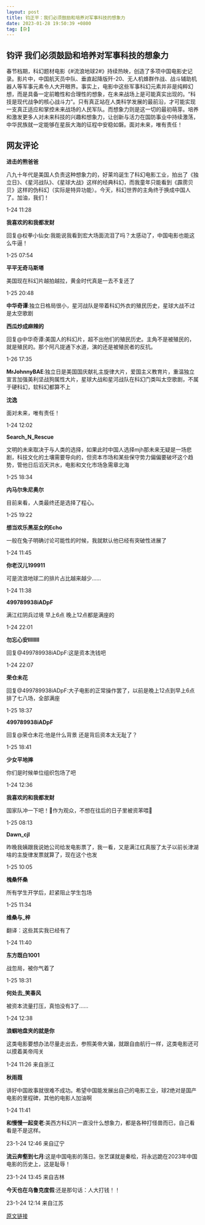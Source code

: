 ```yaml
---
layout: post
title: 钧正平：我们必须鼓励和培养对军事科技的想象力
date: 2023-01-28 19:50:39 +0800
tag: [杂]
---
```


## 钧评 我们必须鼓励和培养对军事科技的想象力

春节档期，科幻题材电影《#流浪地球2#》持续热映，创造了多项中国电影史记录。影片中，中国航天员中队、垂直起降版歼-20、无人机蜂群作战、战斗辅助机器人等军事元素令人大开眼界。事实上，电影中这些军事科幻元素并非是纯粹幻想，而是具备一定前瞻性和合理性的想象，在未来战场上是可能真实出现的。“科技是现代战争的核心战斗力”。只有真正站在人类科学发展的最前沿，才可能实现一支真正适应和掌控未来战场的人民军队。而想象力则是这一切的最初萌芽。培养和激发更多人对未来科技的兴趣和想象力，让创新与活力在国防事业中持续激荡，中华民族就一定能够在星辰大海的征程中安稳如磐。面对未来，唯有责任！

## 网友评论

**进击的熊爸爸**

八九十年代是美国人负责这种想象力的，好莱坞诞生了科幻电影工业，拍出了《独立日》、《星河战队》、《星球大战》这样的经典科幻，而我童年只能看到《霹雳贝贝》这样的伪科幻（实际是特异功能）。今天，科幻世界的主角终于换成中国人了。加油，我们！

1-24 11:28 

**我喜欢的和我都发财**

回复@权拳小仙女:我能说我看到宏大场面流泪了吗？太感动了，中国电影也能这么牛逼！

1-25 07:54 

**平平无奇马斯塔**

美国现在科幻片越拍越拉，黄金时代真是一去不复还了

1-25 20:48 

**中华奇谭**:独立日格局很小，星河战队是带着科幻外衣的殖民历史，星球大战不过是太空歌剧

**西瓜炒成麻辣的**

回复@中华奇谭:美国人的科幻片，超不出他们的殖民历史。主角不是被殖民的，就是殖民的。那个阿凡提通下水道，演的还是被殖民者的反抗。

1-26 17:35 

**MrJohnnyBAE**:独立日是美国国庆献礼主旋律大片，爱国主义教育片，重温独立宣言加强美利坚战狗属性大片，星球大战和星河战队在科幻门类叫太空歌剧，不属于硬科幻，软科幻都算不上

**沈逸**

面对未来，唯有责任！

1-24 12:02 

**Search_N_Rescue**

文明的未来取决于与人类的选择，如果此时中国人选择mjh那未来无疑是一场悲剧，科技文化的土壤需要导向的，但资本市场和某些保守势力偏偏要破坏这个趋势，管他日后滔天洪水，电影和文化市场急需章北海

1-25 18:34 

**内马尔朱尼奥尔**

目前来看，人类最终还是选择了程心。

1-25 19:22 

**想当欢乐黑巫女的Echo**

一般在兔子明确讨论可能性的时候，我就默认他已经有突破性进展了

1-24 11:45 

**你老汉儿199911**

可是流浪地球二的排片占比越来越少……

1-24 11:38 

**499789938iADpF**

满江红阴兵过境 早上6点 晚上12点都是满座的

1-24 22:01 

**勿忘心安llllllll**

回复@499789938iADpF:这是资本洗钱吧

1-24 22:07

**荣仓未花**

回复@499789938iADpF:大子电影的正常操作罢了，以前是晚上12点到早上6点排了七八场，全部满座

1-25 18:37 

**499789938iADpF**

回复@荣仓未花:他是什么背景 还是背后资本太无耻了？

1-25 18:41 

**少女平地摔**

你们是时候单位组织包场了吧

1-24 12:36 

**我喜欢的和我都发财**

国家队冲一下吧！🙏作为观众，不想在往后的日子里被资苯喂💩

1-25 08:13 

**Dawn_cjl**

昨晚我姨跟我说她公司给发电影票了，我一看，又是满江红真服了太子以前长津湖啥的主旋律发票就算了，现在这个也发

1-25 10:05 

**槐桑怀桑**

所有学生开学后，赶紧阻止学生包场

1-25 11:34 

**维桑与_梓**

翻译：这些其实我已经有了

1-24 11:40 

**东方既白1001**

战忽局，被你气着了

1-25 18:31 

**何处去_笑春风**

被资本流量打压，真怕没有3了……

1-24 12:38 

**浪蝈地盘夹的就是你**

这类电影要想办法尽量走出去，参照美帝大骗，就跟自由航行一样，这类电影还可以摸着美帝闯关

1-24 11:26 来自浙江 

**秋雨葭**

讲好中国故事就很难不成功。希望中国能发展出自己的电影工业，球2绝对是国产电影的里程碑，其他的电影人加油啊

1-24 11:41 

**和慢慢一起变老**:美西方科幻片一直没什么想象力，都是各种打怪兽而已，自己看看是不是这样。

23-1-24 12:46 来自辽宁

**流云奔壑到七月**:这是中国电影的落日。张艺谋就是秦桧，将永远跪在2023年中国电影的历史上，这是耻辱！

23-1-24 13:45 来自吉林

**今天也在乌鲁克度假**:还是那句话：人大打钱！！

23-1-24 12:14 来自江苏

[原文链接](https://m.weibo.cn/detail/4861396008044765)